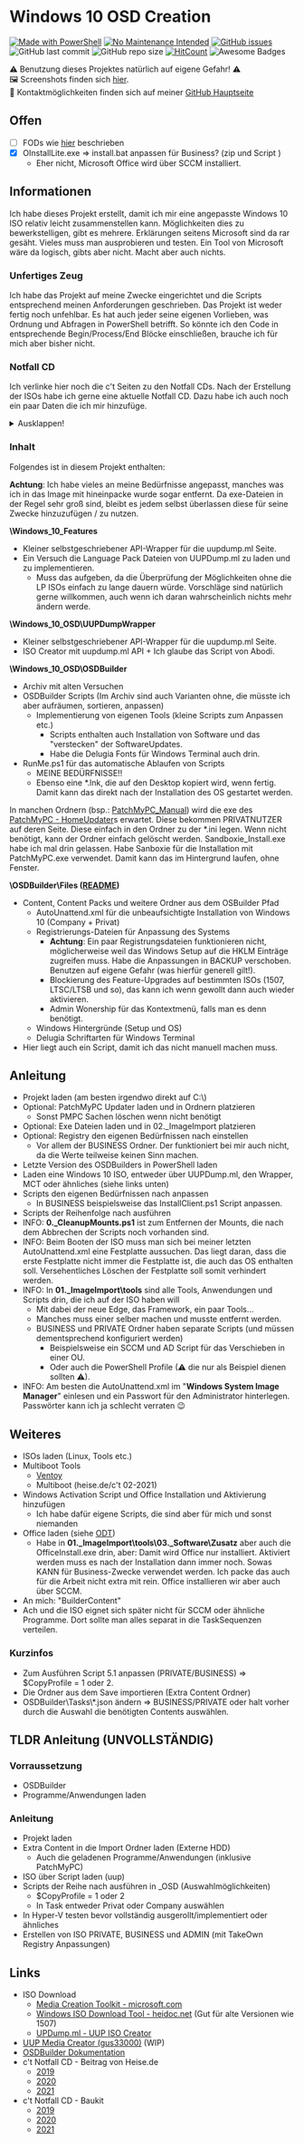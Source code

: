 # Windows 10 OSD Creation

[![Made with PowerShell](https://img.shields.io/badge/Made%20with-PowerShell-blue?logo=PowerShell)](https://docs.microsoft.com/de-de/powershell/)
[![No Maintenance Intended](http://unmaintained.tech/badge.svg)](http://unmaintained.tech/)
[![GitHub issues](https://img.shields.io/github/issues/LukasKurthRocks/Windows-10-Custom-ISO.svg)](https://GitHub.com/LukasKurthRocks/Windows-10-Custom-ISO/issues/)
![GitHub last commit](https://img.shields.io/github/last-commit/LukasKurthRocks/Windows-10-Custom-ISO.svg)
![GitHub repo size](https://img.shields.io/github/repo-size/LukasKurthRocks/Windows-10-Custom-ISO.svg)
[![HitCount](http://hits.dwyl.com/LukasKurthRocks/Windows-10-Custom-ISO.svg)](http://hits.dwyl.com/LukasKurthRocks/Windows-10-Custom-ISO)
![Awesome Badges](https://img.shields.io/badge/badges-awesome-green.svg)

⚠ Benutzung dieses Projektes natürlich auf eigene Gefahr! ⚠\
🖼 Screenshots finden sich [hier](SCREENSHOTS.md).\
📧 Kontaktmöglichkeiten finden sich auf meiner [GitHub Hauptseite](https://github.com/LukasKurthRocks/)

## Offen
- [ ] FODs wie [hier](https://github.com/OSDeploy/OSDBuilder.Public/find/master) beschrieben
- [X] OInstallLite.exe => install.bat anpassen für Business? (zip und Script )
  - Eher nicht, Microsoft Office wird über SCCM installiert.

## Informationen
Ich habe dieses Projekt erstellt, damit ich mir eine angepasste Windows 10 ISO relativ leicht zusammenstellen kann. Möglichkeiten dies zu bewerkstelligen, gibt es mehrere. Erklärungen seitens Microsoft sind da rar gesäht. Vieles muss man ausprobieren und testen. Ein Tool von Microsoft wäre da logisch, gibts aber nicht. Macht aber auch nichts.

### Unfertiges Zeug
Ich habe das Projekt auf meine Zwecke eingerichtet und die Scripts entsprechend meinen Anforderungen geschrieben.
Das Projekt ist weder fertig noch unfehlbar. Es hat auch jeder seine eigenen Vorlieben, was Ordnung und Abfragen in PowerShell betrifft.
So könnte ich den Code in entsprechende Begin/Process/End Blöcke einschließen, brauche ich für mich aber bisher nicht.

### Notfall CD
Ich verlinke hier noch die c't Seiten zu den Notfall CDs. Nach der Erstellung der ISOs habe ich gerne eine aktuelle Notfall CD.
Dazu habe ich auch noch ein paar Daten die ich mir hinzufüge.

<details>
  <summary>Ausklappen!</summary>
  
  - **c't Notfall CD - Beitrag von Heise.de**
    - [2019](https://www.heise.de/ct/artikel/c-t-Notfall-Windows-2019-4171098.html)
    - [2020](http://ct.de/yhft)
    - [2021](https://www.heise.de/ct/artikel/c-t-Notfall-Windows-2021-4954598.html)
  - **c't Notfall CD - Baukit**  
    - [2019](https://ct.de/s/bzyz)
    - [2020](https://cdnpcf.heise.de/ctnotwin20.zip)
    - [2021](https://cdnpcf.heise.de/ctnotwin21.zip)
</details>

### Inhalt
Folgendes ist in diesem Projekt enthalten:

**Achtung**: Ich habe vieles an meine Bedürfnisse angepasst, manches was ich in das Image mit hineinpacke wurde sogar entfernt.
Da exe-Dateien in der Regel sehr groß sind, bleibt es jedem selbst überlassen diese für seine Zwecke hinzuzufügen / zu nutzen.

**\Windows_10_Features**
- Kleiner selbstgeschriebener API-Wrapper für die uupdump.ml Seite.
- Ein Versuch die Language Pack Dateien von UUPDump.ml zu laden und zu implementieren.
  - Muss das aufgeben, da die Überprüfung der Möglichkeiten ohne die LP ISOs einfach zu lange dauern würde. Vorschläge sind natürlich gerne willkommen, auch wenn ich daran wahrscheinlich nichts mehr ändern werde.

**\Windows_10_OSD\UUPDumpWrapper**
- Kleiner selbstgeschriebener API-Wrapper für die uupdump.ml Seite.
- ISO Creator mit uupdump.ml API + Ich glaube das Script von Abodi.

**\Windows_10_OSD\OSDBuilder**
- Archiv mit alten Versuchen
- OSDBuilder Scripts (Im Archiv sind auch Varianten ohne, die müsste ich aber aufräumen, sortieren, anpassen)
  - Implementierung von eigenen Tools (kleine Scripts zum Anpassen etc.)
    - Scripts enthalten auch Installation von Software und das "verstecken" der SoftwareUpdates.
    - Habe die Delugia Fonts für Windows Terminal auch drin.
- RunMe.ps1 für das automatische Ablaufen von Scripts
  - MEINE BEDÜRFNISSE!!
  - Ebenso eine *.lnk, die auf den Desktop kopiert wird, wenn fertig. Damit kann das direkt nach der Installation des OS gestartet werden.

In manchen Ordnern (bsp.: [PatchMyPC_Manual](/Windows_10_OSD/OSDBuilder/00._Additional/01._ImageImport/tools/03._Software/PatchMyPC_Manual)) wird die exe des [PatchMyPC - HomeUpdater](https://patchmypc.com/home-updater)s erwartet. Diese bekommen PRIVATNUTZER auf deren Seite. Diese einfach in den Ordner zu der *.ini legen. Wenn nicht benötigt, kann der Ordner einfach gelöscht werden.
Sandboxie_Install.exe habe ich mal drin gelassen. Habe Sanboxie für die Installation mit PatchMyPC.exe verwendet. Damit kann das im Hintergrund laufen, ohne Fenster.

**\OSDBuilder\Files ([README](OSDBuilder/README.md))**
- Content, Content Packs und weitere Ordner aus dem OSBuilder Pfad
  - AutoUnattend.xml für die unbeaufsichtigte Installation von Windows 10 (Company + Privat)
  - Registrierungs-Dateien für Anpassung des Systems
    - **Achtung**: Ein paar Registrungsdateien funktionieren nicht, möglicherweise weil das Windows Setup auf die HKLM Einträge zugreifen muss. Habe die Anpassungen in BACKUP verschoben. Benutzen auf eigene Gefahr (was hierfür generell gilt!).
    - Blockierung des Feature-Upgrades auf bestimmten ISOs (1507, LTSC/LTSB und so), das kann ich wenn gewollt dann auch wieder aktivieren.
    - Admin Wonership für das Kontextmenü, falls man es denn benötigt.
  - Windows Hintergründe (Setup und OS)
  - Delugia Schriftarten für Windows Terminal
- Hier liegt auch ein Script, damit ich das nicht manuell machen muss.

## Anleitung
- Projekt laden (am besten irgendwo direkt auf C:\\)
- Optional: PatchMyPC Updater laden und in Ordnern platzieren
  - Sonst PMPC Sachen löschen wenn nicht benötigt
- Optional: Exe Dateien laden und in 02._ImageImport platzieren
- Optional: Registry den eigenen Bedürfnissen nach einstellen
  - Vor allem der BUSINESS Ordner. Der funktioniert bei mir auch nicht, da die Werte teilweise keinen Sinn machen.
- Letzte Version des OSDBuilders in PowerShell laden
- Laden eine Windows 10 ISO, entweder über UUPDump.ml, den Wrapper, MCT oder ähnliches (siehe links unten)
- Scripts den eigenen Bedürfnissen nach anpassen
  - In BUSINESS beispielsweise das InstallClient.ps1 Script anpassen.
- Scripts der Reihenfolge nach ausführen
- INFO: **0._CleanupMounts.ps1** ist zum Entfernen der Mounts, die nach dem Abbrechen der Scripts noch vorhanden sind.
- INFO: Beim Booten der ISO muss man sich bei meiner letzten AutoUnattend.xml eine Festplatte aussuchen. Das liegt daran, dass die erste Festplatte nicht immer die Festplatte ist, die auch das OS enthalten soll. Versehentliches Löschen der Festplatte soll somit verhindert werden.
- INFO: In **01._ImageImport\\tools** sind alle Tools, Anwendungen und Scripts drin, die ich auf der ISO haben will
  - Mit dabei der neue Edge, das Framework, ein paar Tools...
  - Manches muss einer selber machen und musste entfernt werden.
  - BUSINESS und PRIVATE Ordner haben separate Scripts (und müssen dementsprechend konfiguriert werden)
    - Beispielsweise ein SCCM und AD Script für das Verschieben in einer OU.
    - Oder auch die PowerShell Profile (⚠ die nur als Beispiel dienen sollten ⚠).
- INFO: Am besten die AutoUnattend.xml im "**Windows System Image Manager**" einlesen und ein Passwort für den Administrator hinterlegen.\
  Passwörter kann ich ja schlecht verraten 😉

## Weiteres
- ISOs laden (Linux, Tools etc.)
- Multiboot Tools
  - [Ventoy](https://www.ventoy.net/en/download.html)
  - Multiboot (heise.de/c't 02-2021)
- Windows Activation Script und Office Installation und Aktivierung hinzufügen
  - Ich habe dafür eigene Scripts, die sind aber für mich und sonst niemanden
- Office laden (siehe [ODT](https://docs.microsoft.com/de-de/deployoffice/office2019/deploy))
  - Habe in **01._ImageImport\tools\03._Software\Zusatz** aber auch die OfficeInstall.exe drin, aber: Damit wird Office nur installiert. Aktiviert werden muss es nach der Installation dann immer noch. Sowas KANN für Business-Zwecke verwendet werden. Ich packe das auch für die Arbeit nicht extra mit rein. Office installieren wir aber auch über SCCM.
- An mich: "BuilderContent"
- Ach und die ISO eignet sich später nicht für SCCM oder ähnliche Programme. Dort sollte man alles separat in die TaskSequenzen verteilen.

### Kurzinfos
- Zum Ausführen Script 5.1 anpassen (PRIVATE/BUSINESS) => $CopyProfile = 1 oder 2.
- Die Ordner aus dem Save importieren (Extra Content Ordner)
- OSDBuilder\\Tasks\\\*.json ändern => BUSINESS/PRIVATE oder halt vorher durch die Auswahl die benötigten Contents auswählen.

## TLDR Anleitung (**UNVOLLSTÄNDIG**)
### Vorraussetzung
- OSDBuilder
- Programme/Anwendungen laden
### Anleitung
- Projekt laden
- Extra Content in die Import Ordner laden (Externe HDD)
  - Auch die geladenen Programme/Anwendungen (inklusive PatchMyPC)
- ISO über Script laden (uup)
- Scripts der Reihe nach ausführen in _OSD (Auswahlmöglichkeiten)
  - $CopyProfile = 1 oder 2
  - In Task entweder Privat oder Company auswählen
- In Hyper-V testen bevor vollständig ausgerollt/implementiert oder ähnliches
- Erstellen von ISO PRIVATE, BUSINESS und ADMIN (mit TakeOwn Registry Anpassungen)

## Links
- ISO Download
  - [Media Creation Toolkit - microsoft.com](https://www.microsoft.com/de-de/software-download/windows10)
  - [Windows ISO Download Tool - heidoc.net](https://www.heidoc.net/joomla/technology-science/microsoft/67-microsoft-windows-and-office-iso-download-tool) (Gut für alte Versionen wie 1507)
  - [UPDump.ml - UUP ISO Creator](https://uupdump.ml/)
- [UUP Media Creator (gus33000)](https://github.com/gus33000/UUPMediaCreator) (WIP)
- [OSDBuilder Dokumentation](https://osdbuilder.osdeploy.com/)
- c't Notfall CD - Beitrag von Heise.de
  - [2019](https://www.heise.de/ct/artikel/c-t-Notfall-Windows-2019-4171098.html)
  - [2020](http://ct.de/yhft)
  - [2021](https://www.heise.de/ct/artikel/c-t-Notfall-Windows-2021-4954598.html)
- c't Notfall CD - Baukit 
  - [2019](https://ct.de/s/bzyz)
  - [2020](https://cdnpcf.heise.de/ctnotwin20.zip)
  - [2021](https://cdnpcf.heise.de/ctnotwin21.zip)
